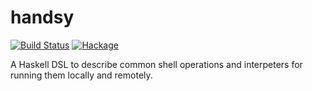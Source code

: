 # handsy

[![Build Status](https://img.shields.io/travis/utdemir/handsy.svg)](https://travis-ci.org/utdemir/handsy)
[![Hackage](https://img.shields.io/hackage/v/handsy.svg)](http://hackage.haskell.org/package/handsy)

A Haskell DSL to describe common shell operations and interpeters for running them locally and remotely.
